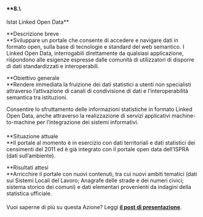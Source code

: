 #### **8.\
 Istat Linked Open Data**

**Descrizione breve\
**Sviluppare un portale che consente di accedere e navigare dati in
formato open, sulla base di tecnologie e standard del web semantico. I
Linked Open Data, interrogabili direttamente da qualsiasi applicazione,
rispondono alle esigenze espresse dalle comunità di utilizzatori di
disporre di dati standardizzati e interoperabili.

**Obiettivo generale\
**Rendere immediata la fruizione dei dati statistici a utenti non
specialisti attraverso l’attivazione di canali di condivisione di dati e
l’interoperabilità semantica tra istituzioni.

Consentire lo sfruttamento delle informazioni statistiche in formato
Linked Open Data, anche attraverso la realizzazione di servizi
applicativi machine-to-machine per l’integrazione dei sistemi
informativi.

#### 

**Situazione attuale\
**Il portale al momento è in esercizio con dati territoriali e dati
statistici dei censimenti del 2011 ed è già integrato con il portale
open data dell’ISPRA (dati sull’ambiente).

**Risultati attesi\
**Arricchire il portale con nuovi contenuti, tra cui nuovi ambiti
tematici (dati sui Sistemi Locali del Lavoro; Anagrafe delle strade e
dei numeri civici; sistema storico dei comuni) e dati elementari
provenienti da indagini della statistica ufficiale.

#### 

#### 

#### 

#### 

#### 

Vuoi saperne di più su questa Azione? Leggi **[il post di
presentazione](http://open.gov.it/2016/07/26/linked-open-data-istat/)**.
